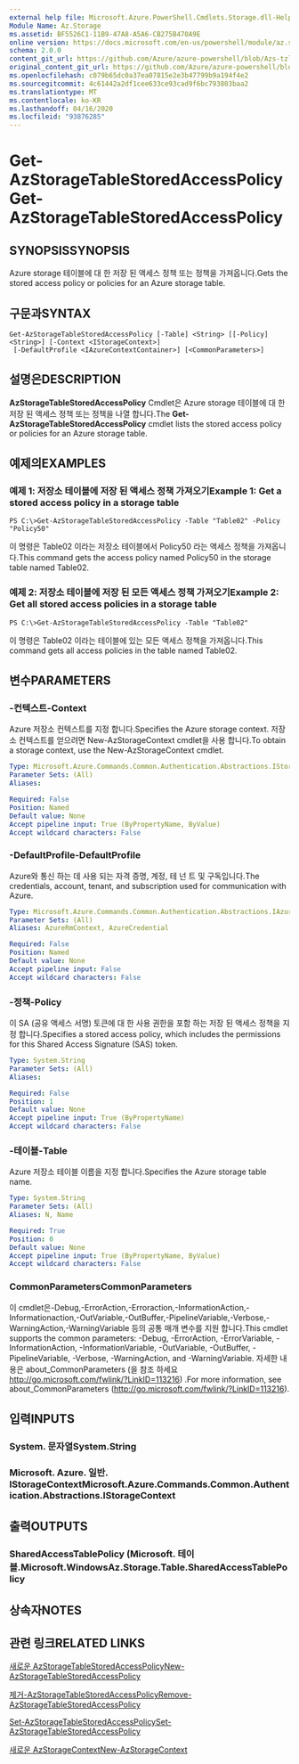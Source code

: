 ```yaml
---
external help file: Microsoft.Azure.PowerShell.Cmdlets.Storage.dll-Help.xml
Module Name: Az.Storage
ms.assetid: BF5526C1-11B9-47A8-A5A6-CB275B470A9E
online version: https://docs.microsoft.com/en-us/powershell/module/az.storage/get-azstoragetablestoredaccesspolicy
schema: 2.0.0
content_git_url: https://github.com/Azure/azure-powershell/blob/Azs-tzl/src/Storage/Storage.Management/help/Get-AzStorageTableStoredAccessPolicy.md
original_content_git_url: https://github.com/Azure/azure-powershell/blob/Azs-tzl/src/Storage/Storage.Management/help/Get-AzStorageTableStoredAccessPolicy.md
ms.openlocfilehash: c079b65dc0a37ea07815e2e3b47799b9a194f4e2
ms.sourcegitcommit: 4c61442a2df1cee633ce93cad9f6bc793803baa2
ms.translationtype: MT
ms.contentlocale: ko-KR
ms.lasthandoff: 04/16/2020
ms.locfileid: "93876285"
---
```

# <span data-ttu-id="14b37-101">Get-AzStorageTableStoredAccessPolicy</span><span class="sxs-lookup"><span data-stu-id="14b37-101">Get-AzStorageTableStoredAccessPolicy</span></span>

## <span data-ttu-id="14b37-102">SYNOPSIS</span><span class="sxs-lookup"><span data-stu-id="14b37-102">SYNOPSIS</span></span>
<span data-ttu-id="14b37-103">Azure storage 테이블에 대 한 저장 된 액세스 정책 또는 정책을 가져옵니다.</span><span class="sxs-lookup"><span data-stu-id="14b37-103">Gets the stored access policy or policies for an Azure storage table.</span></span>

## <span data-ttu-id="14b37-104">구문과</span><span class="sxs-lookup"><span data-stu-id="14b37-104">SYNTAX</span></span>

```
Get-AzStorageTableStoredAccessPolicy [-Table] <String> [[-Policy] <String>] [-Context <IStorageContext>]
 [-DefaultProfile <IAzureContextContainer>] [<CommonParameters>]
```

## <span data-ttu-id="14b37-105">설명은</span><span class="sxs-lookup"><span data-stu-id="14b37-105">DESCRIPTION</span></span>
<span data-ttu-id="14b37-106">**AzStorageTableStoredAccessPolicy** Cmdlet은 Azure storage 테이블에 대 한 저장 된 액세스 정책 또는 정책을 나열 합니다.</span><span class="sxs-lookup"><span data-stu-id="14b37-106">The **Get-AzStorageTableStoredAccessPolicy** cmdlet lists the stored access policy or policies for an Azure storage table.</span></span>

## <span data-ttu-id="14b37-107">예제의</span><span class="sxs-lookup"><span data-stu-id="14b37-107">EXAMPLES</span></span>

### <span data-ttu-id="14b37-108">예제 1: 저장소 테이블에 저장 된 액세스 정책 가져오기</span><span class="sxs-lookup"><span data-stu-id="14b37-108">Example 1: Get a stored access policy in a storage table</span></span>
```
PS C:\>Get-AzStorageTableStoredAccessPolicy -Table "Table02" -Policy "Policy50"
```

<span data-ttu-id="14b37-109">이 명령은 Table02 이라는 저장소 테이블에서 Policy50 라는 액세스 정책을 가져옵니다.</span><span class="sxs-lookup"><span data-stu-id="14b37-109">This command gets the access policy named Policy50 in the storage table named Table02.</span></span>

### <span data-ttu-id="14b37-110">예제 2: 저장소 테이블에 저장 된 모든 액세스 정책 가져오기</span><span class="sxs-lookup"><span data-stu-id="14b37-110">Example 2: Get all stored access policies in a storage table</span></span>
```
PS C:\>Get-AzStorageTableStoredAccessPolicy -Table "Table02"
```

<span data-ttu-id="14b37-111">이 명령은 Table02 이라는 테이블에 있는 모든 액세스 정책을 가져옵니다.</span><span class="sxs-lookup"><span data-stu-id="14b37-111">This command gets all access policies in the table named Table02.</span></span>

## <span data-ttu-id="14b37-112">변수</span><span class="sxs-lookup"><span data-stu-id="14b37-112">PARAMETERS</span></span>

### <span data-ttu-id="14b37-113">-컨텍스트</span><span class="sxs-lookup"><span data-stu-id="14b37-113">-Context</span></span>
<span data-ttu-id="14b37-114">Azure 저장소 컨텍스트를 지정 합니다.</span><span class="sxs-lookup"><span data-stu-id="14b37-114">Specifies the Azure storage context.</span></span>
<span data-ttu-id="14b37-115">저장소 컨텍스트를 얻으려면 New-AzStorageContext cmdlet을 사용 합니다.</span><span class="sxs-lookup"><span data-stu-id="14b37-115">To obtain a storage context, use the New-AzStorageContext cmdlet.</span></span>

```yaml
Type: Microsoft.Azure.Commands.Common.Authentication.Abstractions.IStorageContext
Parameter Sets: (All)
Aliases:

Required: False
Position: Named
Default value: None
Accept pipeline input: True (ByPropertyName, ByValue)
Accept wildcard characters: False
```

### <span data-ttu-id="14b37-116">-DefaultProfile</span><span class="sxs-lookup"><span data-stu-id="14b37-116">-DefaultProfile</span></span>
<span data-ttu-id="14b37-117">Azure와 통신 하는 데 사용 되는 자격 증명, 계정, 테 넌 트 및 구독입니다.</span><span class="sxs-lookup"><span data-stu-id="14b37-117">The credentials, account, tenant, and subscription used for communication with Azure.</span></span>

```yaml
Type: Microsoft.Azure.Commands.Common.Authentication.Abstractions.IAzureContextContainer
Parameter Sets: (All)
Aliases: AzureRmContext, AzureCredential

Required: False
Position: Named
Default value: None
Accept pipeline input: False
Accept wildcard characters: False
```

### <span data-ttu-id="14b37-118">-정책</span><span class="sxs-lookup"><span data-stu-id="14b37-118">-Policy</span></span>
<span data-ttu-id="14b37-119">이 SA (공유 액세스 서명) 토큰에 대 한 사용 권한을 포함 하는 저장 된 액세스 정책을 지정 합니다.</span><span class="sxs-lookup"><span data-stu-id="14b37-119">Specifies a stored access policy, which includes the permissions for this Shared Access Signature (SAS) token.</span></span>

```yaml
Type: System.String
Parameter Sets: (All)
Aliases:

Required: False
Position: 1
Default value: None
Accept pipeline input: True (ByPropertyName)
Accept wildcard characters: False
```

### <span data-ttu-id="14b37-120">-테이블</span><span class="sxs-lookup"><span data-stu-id="14b37-120">-Table</span></span>
<span data-ttu-id="14b37-121">Azure 저장소 테이블 이름을 지정 합니다.</span><span class="sxs-lookup"><span data-stu-id="14b37-121">Specifies the Azure storage table name.</span></span>

```yaml
Type: System.String
Parameter Sets: (All)
Aliases: N, Name

Required: True
Position: 0
Default value: None
Accept pipeline input: True (ByPropertyName, ByValue)
Accept wildcard characters: False
```

### <span data-ttu-id="14b37-122">CommonParameters</span><span class="sxs-lookup"><span data-stu-id="14b37-122">CommonParameters</span></span>
<span data-ttu-id="14b37-123">이 cmdlet은-Debug,-ErrorAction,-Erroraction,-InformationAction,-Informationaction,-OutVariable,-OutBuffer,-PipelineVariable,-Verbose,-WarningAction,-WarningVariable 등의 공통 매개 변수를 지원 합니다.</span><span class="sxs-lookup"><span data-stu-id="14b37-123">This cmdlet supports the common parameters: -Debug, -ErrorAction, -ErrorVariable, -InformationAction, -InformationVariable, -OutVariable, -OutBuffer, -PipelineVariable, -Verbose, -WarningAction, and -WarningVariable.</span></span> <span data-ttu-id="14b37-124">자세한 내용은 about_CommonParameters (을 참조 하세요 http://go.microsoft.com/fwlink/?LinkID=113216) .</span><span class="sxs-lookup"><span data-stu-id="14b37-124">For more information, see about_CommonParameters (http://go.microsoft.com/fwlink/?LinkID=113216).</span></span>

## <span data-ttu-id="14b37-125">입력</span><span class="sxs-lookup"><span data-stu-id="14b37-125">INPUTS</span></span>

### <span data-ttu-id="14b37-126">System. 문자열</span><span class="sxs-lookup"><span data-stu-id="14b37-126">System.String</span></span>

### <span data-ttu-id="14b37-127">Microsoft. Azure. 일반. IStorageContext</span><span class="sxs-lookup"><span data-stu-id="14b37-127">Microsoft.Azure.Commands.Common.Authentication.Abstractions.IStorageContext</span></span>

## <span data-ttu-id="14b37-128">출력</span><span class="sxs-lookup"><span data-stu-id="14b37-128">OUTPUTS</span></span>

### <span data-ttu-id="14b37-129">SharedAccessTablePolicy (Microsoft. 테이블.</span><span class="sxs-lookup"><span data-stu-id="14b37-129">Microsoft.WindowsAz.Storage.Table.SharedAccessTablePolicy</span></span>

## <span data-ttu-id="14b37-130">상속자</span><span class="sxs-lookup"><span data-stu-id="14b37-130">NOTES</span></span>

## <span data-ttu-id="14b37-131">관련 링크</span><span class="sxs-lookup"><span data-stu-id="14b37-131">RELATED LINKS</span></span>

[<span data-ttu-id="14b37-132">새로운 AzStorageTableStoredAccessPolicy</span><span class="sxs-lookup"><span data-stu-id="14b37-132">New-AzStorageTableStoredAccessPolicy</span></span>](./New-AzStorageTableStoredAccessPolicy.md)

[<span data-ttu-id="14b37-133">제거-AzStorageTableStoredAccessPolicy</span><span class="sxs-lookup"><span data-stu-id="14b37-133">Remove-AzStorageTableStoredAccessPolicy</span></span>](./Remove-AzStorageTableStoredAccessPolicy.md)

[<span data-ttu-id="14b37-134">Set-AzStorageTableStoredAccessPolicy</span><span class="sxs-lookup"><span data-stu-id="14b37-134">Set-AzStorageTableStoredAccessPolicy</span></span>](./Set-AzStorageTableStoredAccessPolicy.md)

[<span data-ttu-id="14b37-135">새로운 AzStorageContext</span><span class="sxs-lookup"><span data-stu-id="14b37-135">New-AzStorageContext</span></span>](./New-AzStorageContext.md)


